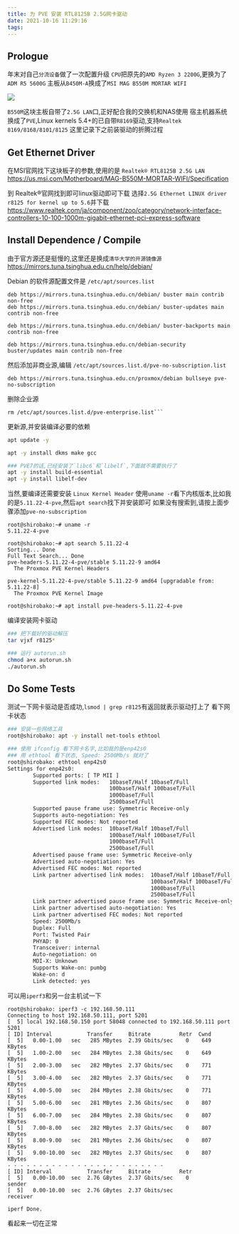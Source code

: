 ```yaml
---
title: 为 PVE 安装 RTL8125B 2.5G网卡驱动
date: 2021-10-16 11:29:16
tags:
---
```


## Prologue

年末对自己`分流设备`做了一次配置升级
`CPU`把原先的`AMD Ryzen 3 2200G`,更换为了`ADM R5 5600G`
主板从`B450M-A`换成了`MSI MAG B550M MORTAR WIFI`

![](https://ae01.alicdn.com/kf/H9f3740a02b1f4b408b67df3e7c1cdae7r.jpg)


`B550M`这块主板自带了`2.5G LAN`口,正好配合我的交换机和NAS使用
宿主机器系统换成了`PVE`,Linux kernels 5.4+的已自带`R8169`驱动,支持`Realtek 8169/8168/8101/8125`
这里记录下之前装驱动的折腾过程

## Get Ethernet Driver

在MSI官网找下这块板子的参数,使用的是 `Realtek® RTL8125B 2.5G LAN`
https://us.msi.com/Motherboard/MAG-B550M-MORTAR-WIFI/Specification


到 Realtek®官网找到即可linux驱动即可下载
选择`2.5G Ethernet LINUX driver r8125 for kernel up to 5.6`并下载
https://www.realtek.com/ja/component/zoo/category/network-interface-controllers-10-100-1000m-gigabit-ethernet-pci-express-software

## Install Dependence / Compile

由于官方源还是挺慢的,这里还是换成`清华大学的开源镜像源`
https://mirrors.tuna.tsinghua.edu.cn/help/debian/

Debian 的软件源配置文件是 `/etc/apt/sources.list`
```
deb https://mirrors.tuna.tsinghua.edu.cn/debian/ buster main contrib non-free
deb https://mirrors.tuna.tsinghua.edu.cn/debian/ buster-updates main contrib non-free

deb https://mirrors.tuna.tsinghua.edu.cn/debian/ buster-backports main contrib non-free

deb https://mirrors.tuna.tsinghua.edu.cn/debian-security buster/updates main contrib non-free
```

然后添加非商业源,编辑 `/etc/apt/sources.list.d/pve-no-subscription.list`
```
deb https://mirrors.tuna.tsinghua.edu.cn/proxmox/debian bullseye pve-no-subscription
```

删除企业源
```
rm /etc/apt/sources.list.d/pve-enterprise.list```
```

更新源,并安装编译必要的依赖
```bash
apt update -y

apt -y install dkms make gcc

### PVE7的话,已经安装了`libc6`和`libelf`,下面就不需要执行了
apt -y install build-essential
apt -y install libelf-dev
```

当然,要编译还需要安装 `Linux Kernel Header`
使用`uname -r`看下内核版本,比如我的是`5.11.22-4-pve`,然后`apt search`找下并安装即可
如果没有搜索到,请按上面步骤添加`pve-no-subscription`

```shell
root@shirobako:~# uname -r
5.11.22-4-pve

root@shirobako:~# apt search 5.11.22-4
Sorting... Done
Full Text Search... Done
pve-headers-5.11.22-4-pve/stable 5.11.22-9 amd64
  The Proxmox PVE Kernel Headers

pve-kernel-5.11.22-4-pve/stable 5.11.22-9 amd64 [upgradable from: 5.11.22-8]
  The Proxmox PVE Kernel Image

root@shirobako:~# apt install pve-headers-5.11.22-4-pve
```

编译安装网卡驱动
```bash
### 把下载好的驱动解压
tar vjxf r8125*

### 运行 autorun.sh
chmod a+x autorun.sh
./autorun.sh
```

## Do Some Tests

测试一下网卡驱动是否成功,`lsmod | grep r8125`有返回就表示驱动打上了
看下网卡状态
```bash
### 安装一些网络工具
root@shirobako: apt -y install net-tools ethtool

### 使用 ifconfig 看下网卡名字,比如我的是enp42s0
### 用 ethtool 看下状态, Speed: 2500Mb/s 就对了
root@shirobako: ethtool enp42s0
Settings for enp42s0:
        Supported ports: [ TP MII ]
        Supported link modes:   10baseT/Half 10baseT/Full 
                                100baseT/Half 100baseT/Full 
                                1000baseT/Full 
                                2500baseT/Full 
        Supported pause frame use: Symmetric Receive-only
        Supports auto-negotiation: Yes
        Supported FEC modes: Not reported
        Advertised link modes:  10baseT/Half 10baseT/Full 
                                100baseT/Half 100baseT/Full 
                                1000baseT/Full 
                                2500baseT/Full 
        Advertised pause frame use: Symmetric Receive-only
        Advertised auto-negotiation: Yes
        Advertised FEC modes: Not reported
        Link partner advertised link modes:  10baseT/Half 10baseT/Full 
                                             100baseT/Half 100baseT/Full 
                                             1000baseT/Full 
                                             2500baseT/Full 
        Link partner advertised pause frame use: Symmetric Receive-only
        Link partner advertised auto-negotiation: Yes
        Link partner advertised FEC modes: Not reported
        Speed: 2500Mb/s
        Duplex: Full
        Port: Twisted Pair
        PHYAD: 0
        Transceiver: internal
        Auto-negotiation: on
        MDI-X: Unknown
        Supports Wake-on: pumbg
        Wake-on: d
        Link detected: yes
```

可以用`iperf3`和另一台主机试一下

```
root@shirobako: iperf3 -c 192.168.50.111
Connecting to host 192.168.50.111, port 5201
[  5] local 192.168.50.150 port 58048 connected to 192.168.50.111 port 5201
[ ID] Interval           Transfer     Bitrate         Retr  Cwnd
[  5]   0.00-1.00   sec   285 MBytes  2.39 Gbits/sec    0    649 KBytes       
[  5]   1.00-2.00   sec   284 MBytes  2.38 Gbits/sec    0    649 KBytes       
[  5]   2.00-3.00   sec   282 MBytes  2.37 Gbits/sec    0    771 KBytes       
[  5]   3.00-4.00   sec   282 MBytes  2.37 Gbits/sec    0    771 KBytes       
[  5]   4.00-5.00   sec   284 MBytes  2.38 Gbits/sec    0    771 KBytes       
[  5]   5.00-6.00   sec   281 MBytes  2.36 Gbits/sec    0    807 KBytes       
[  5]   6.00-7.00   sec   284 MBytes  2.38 Gbits/sec    0    807 KBytes       
[  5]   7.00-8.00   sec   282 MBytes  2.37 Gbits/sec    0    807 KBytes       
[  5]   8.00-9.00   sec   281 MBytes  2.36 Gbits/sec    0    807 KBytes       
[  5]   9.00-10.00  sec   282 MBytes  2.37 Gbits/sec    0    807 KBytes       
- - - - - - - - - - - - - - - - - - - - - - - - -
[ ID] Interval           Transfer     Bitrate         Retr
[  5]   0.00-10.00  sec  2.76 GBytes  2.37 Gbits/sec    0             sender
[  5]   0.00-10.00  sec  2.76 GBytes  2.37 Gbits/sec                  receiver

iperf Done.
```

看起来一切在正常